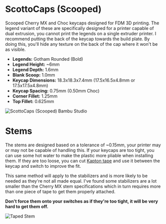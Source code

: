 # ScottoCaps (Scooped)

Scooped Cherry MX and Choc keycaps designed for FDM 3D printing. The legend variant of these are specifically designed for a printer capable of dual extrusion, you cannot print the legends on a single extruder printer. I recommend putting the back of the keycap towards the build plate. By doing this, you'll hide any texture on the back of the cap where it won't be as visible.

-   **Legends:** Gotham Rounded (Bold)
-   **Legend Height:** ~6mm
-   **Legend Depth:** 1.6mm
-   **Blank Scoop:** 1.0mm
-   **Keycap Dimensions:** 18.3x18.3x7.4mm (17.5x16.5x4.8mm or 17.5x17.5x4.8mm) 
-   **Keycap Spacing:** 0.75mm (0.50mm Choc)
-   **Corner Fillet:** 1.25mm
-   **Top Fillet:** 0.625mm

![ScottoCaps (Scooped) Bambu Studio](https://github.com/joe-scotto/scottokeebs/assets/8194147/fd91f6c3-f56d-4182-b6f4-5cd02d160acf)

# Stems

The stems are designed based on a tolerance of ~0.15mm, your printer may or may not be capable of handling this. If your keycaps are too tight, you can use some hot water to make the plastic more pliable when installing them. If they are too loose, you can cut [Kapton tape](https://amzn.to/45GeFFr) and use it between the keycap and switch to improve the fit.

This same method will apply to the stabilizers and is more likely to be needed as they're not all made equal. I've found some stabilizers are a lot smaller than the Cherry MX stem specifications which in turn requires more than one piece of tape to get them properly attached.

**Don't force them onto your switches as if they're too tight, it will be very hard to get them off.**

![Taped Stem](https://github.com/joe-scotto/scottokeebs/assets/8194147/4f1f5602-bea6-4b5c-ba0c-8db53eb33b19)

